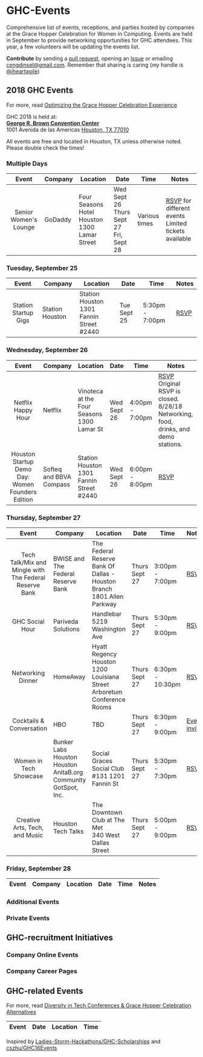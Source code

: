 # GHC-Events
Comprehensive list of events, receptions, and parties hosted by companies at the Grace Hopper Celebration for Women in Computing. Events are held in September to provide networking opportunities for GHC attendees. This year, a few volunteers will be updating the events list.

**Contribute** by sending a [pull request](https://github.com/missCarrieMah/GHC-Events/pulls), opening an [Issue](https://github.com/missCarrieMah/GHC-Events/issues) or emailing [cengdinsel@gmail.com](mailto:cengdinsel@gmail.com). Remember that sharing is caring (my handle is [@iheartagile](twitter.com/iheartagile)) 

## 2018 GHC Events
For more, read [Optimizing the Grace Hopper Celebration Experience](https://medium.com/@missCarrieMah/optimizing-the-grace-hopper-celebration-experience-726d624a0733)

GHC 2018 is held at:  
**[George R. Brown Convention Center](http://www.grbhouston.com/)**  
1001 Avenida de las Americas 
[Houston, TX 77010](https://www.openstreetmap.org/search?query=George%20R.%20Brown%20Convention%20Center#map=17/29.75212/-95.35784)

All events are free and located in Houston, TX unless otherwise noted. Please double check the times!

### Multiple Days
Event	                 | Company       | Location     | Date        | Time	   | Notes        
:---------------------:| ------------- | ------------ | ----------- | -------- | ------------
Senior Women's Lounge | GoDaddy | Four Seasons Hotel Houston<br/>1300 Lamar Street | Wed Sept 26<br/>Thurs Sept 27<br/>Fri, Sept 28 | Various times | [RSVP](https://www.eventbrite.com/e/godaddy-senior-womens-lounge-ghc18-tickets-48562509774) for different events<br/>Limited tickets available

### Tuesday, September 25
Event	                 | Company       | Location     | Date        | Time	   | Notes        
:---------------------:| ------------- | ------------ | ----------- | -------- | ------------
Station Startup Gigs| Station Houston | Station Houston<br/>1301 Fannin Street #2440 | Tue Sept 25 | 5:30pm - 7:00pm | [RSVP](https://www.eventbrite.com/e/station-startup-gigs-tickets-48165894487)

### Wednesday, September 26
Event	                 | Company       | Location     | Date        | Time	   | Notes        
:---------------------:| ------------- | ------------ | ----------- | -------- | ------------
Netflix Happy Hour| Netflix | Vinoteca at the Four Seasons<br/>1300 Lamar St | Wed Sept 26 | 4:00pm - 7:00pm | [RSVP](https://netflixgh2018.splashthat.com/?em=537&guest-access-hash=MzA4MTY1M3wxODQwNTM2OTd8MTUzMjQ3MjE5OTswYjg3NWFhZWU0MzIxNmFkOTkyNDg2YzM2MTIzZWQwMjgxNzU5MDE5MjQyZjQyNGZkOTk4NjU2MDJhNTVmNDE5)<br/>Original RSVP is closed. 8/28/18<br/>Networking, food, drinks, and demo stations.|
Houston Startup Demo Day: Women Founders Edition | Softeq and BBVA Compass | Station Houston<br/>1301 Fannin Street #2440 | Wed Sept 26 | 6:00pm - 8:00pm | [RSVP](https://www.eventbrite.com/e/houston-startup-demo-day-women-founders-edition-tickets-48350418403)

### Thursday, September 27
Event	                 | Company       | Location     | Date        | Time	   | Notes        
:---------------------:| ------------- | ------------ | ----------- | -------- | ------------
Tech Talk/Mix and Mingle with The Federal Reserve Bank | BWISE and The Federal Reserve Bank | The Federal Reserve Bank Of Dallas - Houston Branch<br/>1801 Allen Parkway | Thurs Sept 27 | 3:00pm - 7:00pm | [RSVP](https://www.eventbrite.com/e/bwise-presentstech-talkmix-and-mingle-with-the-federal-reserve-bank-tickets-49191685656)
GHC Social Hour | Pariveda Solutions | Handlebar<br/>5219 Washington Ave | Thurs Sept 27 | 5:30pm - 9:00pm | [RSVP](https://www.eventbrite.com/e/pariveda-solutions-ghc-social-hour-tickets-47430754664)
Networking Dinner | HomeAway | Hyatt Regency Houston<br/>1200 Louisiana Street<br/>Arboretum Conference Rooms | Thurs Sept 27 | 6:30pm - 10:30pm | [RSVP](https://www.eventbrite.com/e/ghc18-homeaway-networking-dinner-tickets-48463043267)
Cocktails & Conversation | HBO | TBD | Thurs Sept 27 | 6:30pm - 9:00pm | [Event invite](http://www.homeboxoffice.com/email/SaveTheDate_GHC2018/HR_GHC_SaveTheDate_FINAL.html)
Women in Tech Showcase | Bunker Labs Houston<br/>Houston AnitaB.org Community<br/>GotSpot, Inc. | Social Graces Social Club<br/>#131 1201 Fannin St | Thurs Sept 27 | 5:30pm - 7:30pm | [RSVP](https://www.eventbrite.com/e/women-in-tech-showcase-an-evening-with-anitaborg-and-bunker-labs-houston-september-2018-tickets-48415043699)
Creative Arts, Tech, and Music | Houston Tech Talks | The Downtown Club at The Met<br/>340 West Dallas Street | Thurs Sept 27 | 5:00pm - 9:00pm | [RSVP](https://www.eventbrite.com/e/creative-arts-tech-and-music-by-houston-tech-talks-tickets-48820758202)

### Friday, September 28
Event	                 | Company       | Location     | Date        | Time	   | Notes        
:---------------------:| ------------- | ------------ | ----------- | -------- | ------------

### Additional Events

### Private Events

## GHC-recruitment Initiatives

### Company Online Events

### Company Career Pages

## GHC-related Events
For more, read [Diversity in Tech Conferences & Grace Hopper Celebration Alternatives](https://code.likeagirl.io/diversity-in-tech-conferences-grace-hopper-celebration-alternatives-bd9c8d01e18d)

Event	                 | Date          | Location     | Time	           
:---------------------:| ------------- | ------------ | -------- 

Inspired by [Ladies-Storm-Hackathons/GHC-Scholarships](https://github.com/Ladies-Storm-Hackathons/GHC-Scholarships) and [cszhu/GHC16Events](https://github.com/cszhu/GHC16Events)
